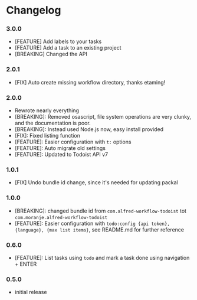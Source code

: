 # Changelog

### 3.0.0
- [FEATURE] Add labels to your tasks
- [FEATURE] Add a task to an existing project
- [BREAKING] Changed the API

### 2.0.1
- [FIX] Auto create missing workflow directory, thanks etaming!

### 2.0.0
- Rewrote nearly everything
- [BREAKING]: Removed osascript, file system operations are very clunky, and the documentation is poor.
- [BREAKING]: Instead used Node.js now, easy install provided
- [FIX]: Fixed listing function
- [FEATURE]: Easier configuration with `t:` options
- [FEATURE]: Auto migrate old settings
- [FEATURE]: Updated to Todoist API v7 

### 1.0.1
- [FIX] Undo bundle id change, since it's needed for updating packal

### 1.0.0   
- [BREAKING]: changed bundle id from `com.alfred-workflow-todoist` tot `com.moranje.alfred-workflow-todoist`
- [FEATURE]: Easier configuration with `todo:config {api token}, {language}, {max list items}`, see README.md for further reference

### 0.6.0
- [FEATURE]: List tasks using `todo` and mark a task done using navigation + ENTER

### 0.5.0
- initial release